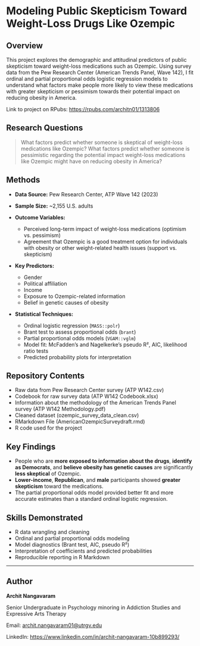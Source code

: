 # Modeling Public Skepticism Toward Weight-Loss Drugs Like Ozempic

## Overview

This project explores the demographic and attitudinal predictors of public skepticism toward weight-loss medications such as Ozempic. Using survey data from the Pew Research Center (American Trends Panel, Wave 142), I fit ordinal and partial proportional odds logistic regression models to understand what factors make people more likely to view these medications with greater skepticism or pessimism towards their potential impact on reducing obesity in America.

Link to project on RPubs: https://rpubs.com/architn01/1313806


##  Research Questions

> What factors predict whether someone is skeptical of weight-loss medications like Ozempic? What factors predict whether someone is pessimistic regarding the potential impact weight-loss medications like Ozempic might have on reducing obesity in America? 

## Methods

- **Data Source:** Pew Research Center, ATP Wave 142 (2023)
- **Sample Size:** ~2,155 U.S. adults
- **Outcome Variables:**  
  - Perceived long-term impact of weight-loss medications (optimism vs. pessimism)  
  - Agreement that Ozempic is a good treatment option for individuals with obesity or other weight-related health issues (support vs. skepticism)

- **Key Predictors:**  
  - Gender  
  - Political affiliation  
  - Income  
  - Exposure to Ozempic-related information 
  - Belief in genetic causes of obesity  

- **Statistical Techniques:**  
  - Ordinal logistic regression (`MASS::polr`)  
  - Brant test to assess proportional odds (`brant`)  
  - Partial proportional odds models (`VGAM::vglm`)  
  - Model fit: McFadden’s and Nagelkerke’s pseudo R², AIC, likelihood ratio tests  
  - Predicted probability plots for interpretation

## Repository Contents
  - Raw data from Pew Research Center survey (ATP W142.csv)
  - Codebook for raw survey data (ATP W142 Codebook.xlsx)
  - Information about the methodology of the American Trends Panel survey (ATP W142 Methodology.pdf)
  - Cleaned dataset (ozempic_survey_data_clean.csv)
  - RMarkdown File (AmericanOzempicSurveydraft.rmd)
  - R code used for the project

## Key Findings

- People who are **more exposed to information about the drugs**, **identify as Democrats**, and **believe obesity has genetic causes** are significantly **less skeptical** of Ozempic.
- **Lower-income**, **Republican**, and **male** participants showed **greater skepticism** toward the medications.
- The partial proportional odds model provided better fit and more accurate estimates than a standard ordinal logistic regression.


## Skills Demonstrated

- R data wrangling and cleaning
- Ordinal and partial proportional odds modeling
- Model diagnostics (Brant test, AIC, pseudo R²)
- Interpretation of coefficients and predicted probabilities
- Reproducible reporting in R Markdown


---

## Author

**Archit Nangavaram**

Senior Undergraduate in Psychology minoring in Addiction Studies and Expressive Arts Therapy 

Email: archit.nangavaram01@utrgv.edu 

LinkedIn: https://www.linkedin.com/in/archit-nangavaram-10b899293/
